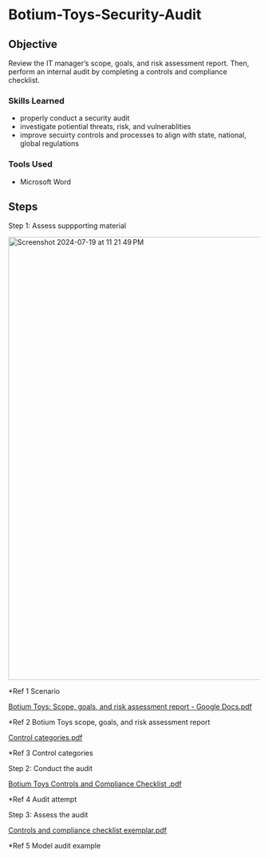# Botium-Toys-Security-Audit

## Objective

Review the IT manager’s scope, goals, and risk assessment report. Then, perform an internal audit by completing a controls and compliance checklist.

### Skills Learned

- properly conduct a security audit
- investigate potiential threats, risk, and vulnerablities
- improve secuirty controls and processes to align with state, national, global regulations 

### Tools Used
- Microsoft Word

## Steps

Step 1: Assess suppporting material

<img width="889" alt="Screenshot 2024-07-19 at 11 21 49 PM" src="https://github.com/user-attachments/assets/b905c661-3505-4efb-88ed-aeac68ca0197">


*Ref 1 Scenario

[Botium Toys: Scope, goals, and risk assessment report - Google Docs.pdf](https://github.com/user-attachments/files/16319106/Botium.Toys.Scope.goals.and.risk.assessment.report.-.Google.Docs.pdf)


*Ref 2 Botium Toys scope, goals, and risk assessment report


[Control categories.pdf](https://github.com/user-attachments/files/16319115/Control.categories.pdf)


*Ref 3 Control categories





Step 2:  Conduct the audit

[Botium Toys Controls and Compliance Checklist .pdf](https://github.com/user-attachments/files/16319100/Botium.Toys.Controls.and.Compliance.Checklist.pdf)



*Ref 4 Audit attempt





Step 3: Assess the audit


[Controls and compliance checklist exemplar.pdf](https://github.com/user-attachments/files/16319101/Controls.and.compliance.checklist.exemplar.pdf)

*Ref 5 Model audit example



